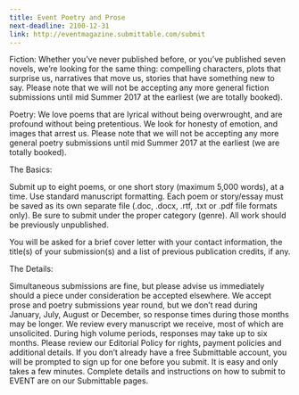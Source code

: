 ```yaml
---
title: Event Poetry and Prose
next-deadline: 2100-12-31
link: http://eventmagazine.submittable.com/submit
---
```


Fiction: Whether you’ve never published before, or you’ve published seven novels, we’re looking for the same thing: compelling characters, plots that surprise us, narratives that move us, stories that have something new to say. Please note that we will not be accepting any more general  fiction submissions until mid Summer 2017 at the earliest (we are totally booked).

Poetry: We love poems that are lyrical without being overwrought, and are profound without being pretentious. We look for honesty of emotion, and images that arrest us. Please note that we will not be accepting any more general poetry submissions until mid Summer 2017 at the earliest (we are totally booked).

The Basics:

Submit up to eight poems, or one short story (maximum 5,000 words), at a time. Use standard manuscript formatting. Each poem or story/essay must be saved as its own separate file (.doc, .docx, .rtf, .txt or .pdf file formats only). Be sure to submit under the proper category (genre). All work should be previously unpublished.

You will be asked for a brief cover letter with your contact information, the title(s) of your submission(s) and a list of previous publication credits, if any.

The Details:

Simultaneous submissions are fine, but please advise us immediately should a piece under consideration be accepted elsewhere.
We accept prose and poetry submissions year round, but we don’t read during January, July, August or December, so response times during those months may be longer.
We review every manuscript we receive, most of which are unsolicited. During high volume periods, responses may take up to six months.
Please review our Editorial Policy for rights, payment policies and additional details.
If you don’t already have a free Submittable account, you will be prompted to sign up for one before you submit. It is easy and only takes a few minutes.
Complete details and instructions on how to submit to EVENT are on our Submittable pages.
